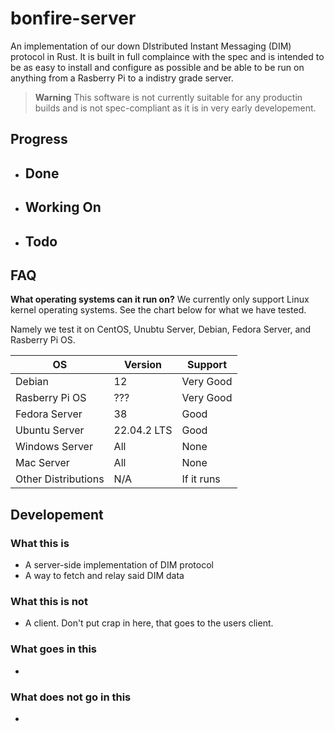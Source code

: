 # bonfire-server

An implementation of our down DIstributed Instant Messaging (DIM) protocol in Rust. It is built in full complaince with the spec and is intended to be as easy to install and configure as possible and be able to be run on anything from a Rasberry Pi to a indistry grade server. 

> **Warning**
> This software is not currently suitable for any productin builds and is not spec-compliant as it is in very early developement. 

## Progress

- **Done**
    - 
- **Working On**
    - 
- **Todo**
    - 

## FAQ

**What operating systems can it run on?**
We currently only support Linux kernel operating systems. See the chart below for what we have tested. 

Namely we test it on CentOS, Unubtu Server, Debian, Fedora Server, and Rasberry Pi OS. 

| OS       | Version | Support   | 
| -------- | ------- | --------- |
| Debian   | 12      | Very Good |
| Rasberry Pi OS | ??? | Very Good |
| Fedora Server | 38 | Good |
| Ubuntu Server | 22.04.2 LTS | Good |
| Windows Server | All | None |
| Mac Server | All | None |
| Other Distributions | N/A | If it runs |


## Developement

### What this is

- A server-side implementation of DIM protocol
- A way to fetch and relay said DIM data

### What this is not

- A client. Don't put crap in here, that goes to the users client.

### What goes in this

- 

### What does not go in this

- 